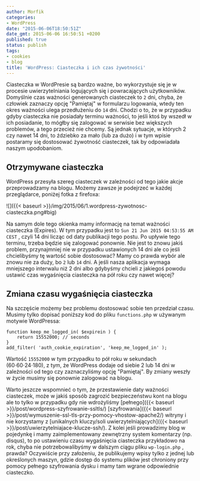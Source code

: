 ```yaml
---
author: Morfik
categories:
- WordPress
date: "2015-06-06T18:50:51Z"
date_gmt: 2015-06-06 16:50:51 +0200
published: true
status: publish
tags:
- cookies
- blog
title: 'WordPress: Ciasteczka i ich czas żywotności'
---
```


Ciasteczka w WordPresie są bardzo ważne, bo wykorzystuje się je w procesie uwierzytelniania
logujących się i powracających użytkowników. Domyślnie czas ważności generowanych ciasteczek to `2`
dni, chyba, że człowiek zaznaczy opcję "Pamiętaj" w formularzu logowania, wtedy ten okres ważności
ulega przedłużeniu do `14` dni. Chodzi o to, że w przypadku gdyby ciasteczka nie posiadały terminu
ważności, to jeśli ktoś by wszedł w ich posiadanie, to mógłby się zalogować w serwisie bez większych
problemów, a tego przecież nie chcemy. Są jednak sytuacje, w których 2 czy nawet 14 dni, to ździebko
za mało (lub za dużo) i w tym wpisie postaramy się dostosować żywotność ciasteczek, tak by
odpowiadała naszym upodobaniom.

<!--more-->
## Otrzymywane ciasteczka

WordPress przesyła szereg ciasteczek w zależności od tego jakie akcje przeprowadzamy na blogu.
Możemy zawsze je podejrzeć w każdej przeglądarce, poniżej fotka z firefoxa:

![]({{< baseurl >}}/img/2015/06/1.wordpress-zywotnosc-ciasteczka.png#big)

Na samym dole tego okienka mamy informację na temat ważności ciasteczka (Expires). W tym przypadku
jest to `Sun 21 Jun 2015 04:53:55 AM CEST` , czyli 14 dni licząc od daty publikacji tego postu. Po
upływie tego terminu, trzeba będzie się zalogować ponownie. Nie jest to znowu jakiś problem,
przynajmniej nie w przypadku ustawionych 14 dni ale co jeśli chcielibyśmy tę wartość sobie
dostosować? Mamy co prawda wybór ale znowu nie za duży, bo `2` lub `14` dni. A jeśli nasza
aplikacja wymaga mniejszego interwalu niż 2 dni albo gdybyśmy chcieli z jakiegoś powodu ustawić czas
wygaśnięcia ciasteczka na pół roku czy nawet więcej?

## Zmiana czasu wygaśnięcia ciasteczka

Na szczęście możemy bez problemu dostosować sobie ten przedział czasu. Musimy tylko dopisać poniższy
kod do pliku `functions.php` w używanym motywie WordPressa:

    function keep_me_logged_in( $expirein ) {
        return 15552000; // seconds
    }
    add_filter( 'auth_cookie_expiration', 'keep_me_logged_in' );

Wartość `15552000` w tym przypadku to pół roku w sekundach (60⋅60⋅24⋅180), z tym, że WordPress
dodaje od siebie 2 lub 14 dni w zależności od tego czy zaznaczyliśmy opcję "Pamiętaj". By zmiany
weszły w życie musimy się ponownie zalogować na blogu.

Warto jeszcze wspomnieć o tym, że przestawienie daty ważności ciasteczek, może w jakiś sposób
zagrozić bezpieczeństwu kont na blogu ale to tylko w przypadku gdy nie wdrożyliśmy
[pełnego]({{< baseurl >}}/post/wordpress-szyfrowanie-ssltls/)
[szyfrowania]({{< baseurl >}}/post/wymuszenie-ssl-tls-przy-pomocy-vhostow-apache2/) witryny i nie
korzystamy z [unikalnych kluczy/soli
uwierzytelniających]({{< baseurl >}}/post/uwierzytelniajace-klucze-ssh/). Z kolei jeśli
prowadzimy blog w pojedynkę i mamy zaimplementowany zewnętrzny system komentarzy (np. disqus), to po
ustawieniu czasu wygaśnięcia ciasteczka przykładowo na rok, chyba nie potrzebowalibyśmy w dalszym
ciągu pliku `wp-login.php` , prawda? Oczywiście przy założeniu, że publikujemy wpisy tylko z jednej
lub określonych maszyn, gdzie dostęp do systemu plików jest chroniony przy pomocy pełnego
szyfrowania dysku i mamy tam wgrane odpowiednie ciasteczko.
